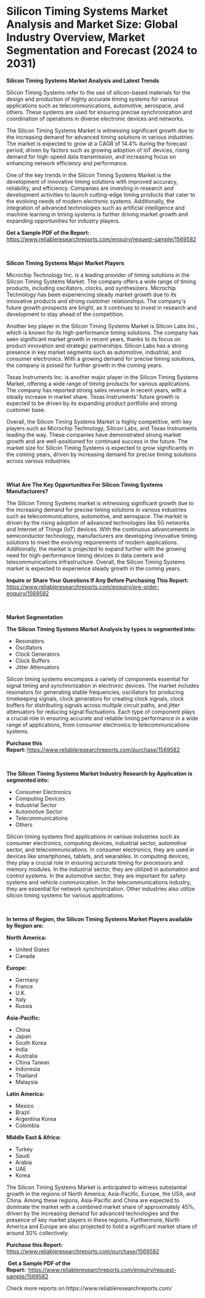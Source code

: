 <p><h1>Silicon Timing Systems Market Analysis and Market Size: Global Industry Overview, Market Segmentation and Forecast (2024 to 2031)</h1></p><p><strong>Silicon Timing Systems Market Analysis and Latest Trends</strong></p>
<p><p>Silicon Timing Systems refer to the use of silicon-based materials for the design and production of highly accurate timing systems for various applications such as telecommunications, automotive, aerospace, and others. These systems are used for ensuring precise synchronization and coordination of operations in diverse electronic devices and networks.</p><p>The Silicon Timing Systems Market is witnessing significant growth due to the increasing demand for advanced timing solutions in various industries. The market is expected to grow at a CAGR of 14.4% during the forecast period, driven by factors such as growing adoption of IoT devices, rising demand for high-speed data transmission, and increasing focus on enhancing network efficiency and performance.</p><p>One of the key trends in the Silicon Timing Systems Market is the development of innovative timing solutions with improved accuracy, reliability, and efficiency. Companies are investing in research and development activities to launch cutting-edge timing products that cater to the evolving needs of modern electronic systems. Additionally, the integration of advanced technologies such as artificial intelligence and machine learning in timing systems is further driving market growth and expanding opportunities for industry players.</p></p>
<p><strong>Get a Sample PDF of the Report:&nbsp;</strong> <a href="https://www.reliableresearchreports.com/enquiry/request-sample/1569582">https://www.reliableresearchreports.com/enquiry/request-sample/1569582</a></p>
<p>&nbsp;</p>
<p><strong>Silicon Timing Systems Major Market Players</strong></p>
<p><p>Microchip Technology Inc. is a leading provider of timing solutions in the Silicon Timing Systems Market. The company offers a wide range of timing products, including oscillators, clocks, and synthesizers. Microchip Technology has been experiencing steady market growth due to its innovative products and strong customer relationships. The company's future growth prospects are bright, as it continues to invest in research and development to stay ahead of the competition.</p><p>Another key player in the Silicon Timing Systems Market is Silicon Labs Inc., which is known for its high-performance timing solutions. The company has seen significant market growth in recent years, thanks to its focus on product innovation and strategic partnerships. Silicon Labs has a strong presence in key market segments such as automotive, industrial, and consumer electronics. With a growing demand for precise timing solutions, the company is poised for further growth in the coming years.</p><p>Texas Instruments Inc. is another major player in the Silicon Timing Systems Market, offering a wide range of timing products for various applications. The company has reported strong sales revenue in recent years, with a steady increase in market share. Texas Instruments' future growth is expected to be driven by its expanding product portfolio and strong customer base.</p><p>Overall, the Silicon Timing Systems Market is highly competitive, with key players such as Microchip Technology, Silicon Labs, and Texas Instruments leading the way. These companies have demonstrated strong market growth and are well-positioned for continued success in the future. The market size for Silicon Timing Systems is expected to grow significantly in the coming years, driven by increasing demand for precise timing solutions across various industries.</p></p>
<p>&nbsp;</p>
<p><strong>What Are The Key Opportunities For Silicon Timing Systems Manufacturers?</strong></p>
<p><p>The Silicon Timing Systems market is witnessing significant growth due to the increasing demand for precise timing solutions in various industries such as telecommunications, automotive, and aerospace. The market is driven by the rising adoption of advanced technologies like 5G networks and Internet of Things (IoT) devices. With the continuous advancements in semiconductor technology, manufacturers are developing innovative timing solutions to meet the evolving requirements of modern applications. Additionally, the market is projected to expand further with the growing need for high-performance timing devices in data centers and telecommunications infrastructure. Overall, the Silicon Timing Systems market is expected to experience steady growth in the coming years.</p></p>
<p><strong>Inquire or Share Your Questions If Any Before Purchasing This Report:</strong> <a href="https://www.reliableresearchreports.com/enquiry/pre-order-enquiry/1569582">https://www.reliableresearchreports.com/enquiry/pre-order-enquiry/1569582</a></p>
<p>&nbsp;</p>
<p><strong>Market Segmentation</strong></p>
<p><strong>The Silicon Timing Systems Market Analysis by types is segmented into:</strong></p>
<p><ul><li>Resonators</li><li>Oscillators</li><li>Clock Generators</li><li>Clock Buffers</li><li>Jitter Attenuators</li></ul></p>
<p><p>Silicon timing systems encompass a variety of components essential for signal timing and synchronization in electronic devices. The market includes resonators for generating stable frequencies, oscillators for producing timekeeping signals, clock generators for creating clock signals, clock buffers for distributing signals across multiple circuit paths, and jitter attenuators for reducing signal fluctuations. Each type of component plays a crucial role in ensuring accurate and reliable timing performance in a wide range of applications, from consumer electronics to telecommunications systems.</p></p>
<p><strong>Purchase this Report:&nbsp;</strong><a href="https://www.reliableresearchreports.com/purchase/1569582">https://www.reliableresearchreports.com/purchase/1569582</a></p>
<p>&nbsp;</p>
<p><strong>The Silicon Timing Systems Market Industry Research by Application is segmented into:</strong></p>
<p><ul><li>Consumer Electronics</li><li>Computing Devices</li><li>Industrial Sector</li><li>Automotive Sector</li><li>Telecommunications</li><li>Others</li></ul></p>
<p><p>Silicon timing systems find applications in various industries such as consumer electronics, computing devices, industrial sector, automotive sector, and telecommunications. In consumer electronics, they are used in devices like smartphones, tablets, and wearables. In computing devices, they play a crucial role in ensuring accurate timing for processors and memory modules. In the industrial sector, they are utilized in automation and control systems. In the automotive sector, they are important for safety systems and vehicle communication. In the telecommunications industry, they are essential for network synchronization. Other industries also utilize silicon timing systems for various applications.</p></p>
<p>&nbsp;</p>
<p><strong>In terms of Region, the Silicon Timing Systems Market Players available by Region are:</strong></p>
<p>
    <p> <strong> North America: </strong>
        <ul>
            <li>United States</li>
            <li>Canada</li>
        </ul>
        </p> 
    <p> <strong> Europe: </strong>
        <ul>
            <li>Germany</li>
            <li>France</li>
            <li>U.K.</li>
            <li>Italy</li>
            <li>Russia</li>
        </ul>
        </p> 
    <p> <strong> Asia-Pacific: </strong>
        <ul>
            <li>China</li>
            <li>Japan</li>
            <li>South Korea</li>
            <li>India</li>
            <li>Australia</li>
            <li>China Taiwan</li>
            <li>Indonesia</li>
            <li>Thailand</li>
            <li>Malaysia</li>
        </ul>
        </p> 
    <p> <strong> Latin America: </strong>
        <ul>
            <li>Mexico</li>
            <li>Brazil</li>
            <li>Argentina Korea</li>
            <li>Colombia</li>
        </ul>
        </p> 
    <p> <strong> Middle East & Africa: </strong>
        <ul>
            <li>Turkey</li>
            <li>Saudi</li>
            <li>Arabia</li>
            <li>UAE</li>
            <li>Korea</li>
        </ul>
    </p>
    </p>
<p><p>The Silicon Timing Systems Market is anticipated to witness substantial growth in the regions of North America, Asia-Pacific, Europe, the USA, and China. Among these regions, Asia-Pacific and China are expected to dominate the market with a combined market share of approximately 45%, driven by the increasing demand for advanced technologies and the presence of key market players in these regions. Furthermore, North America and Europe are also projected to hold a significant market share of around 30% collectively.</p></p>
<p><strong>Purchase this Report: </strong><a href="https://www.reliableresearchreports.com/purchase/1569582">https://www.reliableresearchreports.com/purchase/1569582</a></p>
<p>&nbsp;<strong>Get a Sample PDF of the Report:&nbsp;&nbsp;</strong><a href="https://www.reliableresearchreports.com/enquiry/request-sample/1569582">https://www.reliableresearchreports.com/enquiry/request-sample/1569582</a></p>
<p><strong></strong></p>
<p>Check more reports on https://www.reliableresearchreports.com/</p>